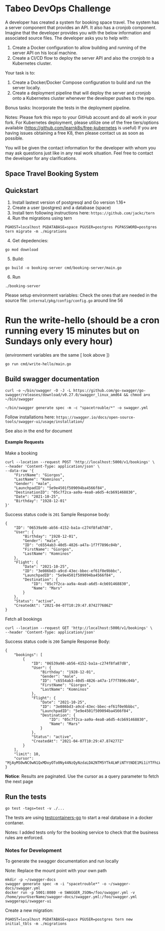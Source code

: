 # Tabeo DevOps Challenge

A developer has created a system for booking space travel. The system has a server component that provides an API. It also has a cronjob component.
Imagine that the developer provides you with the below information and associated source files. The developer asks you to help with:

1. Create a Docker configuration to allow building and running of the server API on his local machine.
2. Create a CI/CD flow to deploy the server API and also the cronjob to a Kubernetes cluster.

Your task is to:
1. Create a Docker/Docker Compose configuration to build and run the server locally.
2. Create a deployment pipeline that will deploy the server and cronjob onto a Kubernetes cluster whenever the developer pushes to the repo.

Bonus tasks:
Incorporate the tests in the deployment pipeline.

Notes:
Please fork this repo to your GitHub account and do all work in your fork.
For Kubernetes deployment, please utilize one of the free tiers/options available (https://github.com/learnk8s/free-kubernetes is useful)
If you are having issues obtaining a free K8, then please contact us as soon as possible.

You will be given the contact information for the developer with whom you may ask questions just like in any real work situation. Feel free to contact the developer for any clarifications.


## Space Travel Booking System

## Quickstart

1. Install lastest version of postgresql and Go version 1.16+
2. Create a user (postgres) and a database (space)
3. Install tern following instructions here: `https://github.com/jackc/tern`
3. Run the migrations using tern
```
PGHOST=localhost PGDATABASE=space PGUSER=postgres PGPASSWORD=postgres tern migrate -m ./migrations
```
4. Get depedencies:
```   
go mod download
```
5. Build:
```
go build -o booking-server cmd/booking-server/main.go
```

6. Run 
```
./booking-server
```

Please setup environment variables:
Check the ones that are needed in the source file: `internal/pkg/config/config.go` around line 56

Run the write-hello (should be a cron running every 15 minutes but on Sundays only every hour)
============================================

(environment variables are the same [ look above ])

```
go run cmd/write-hello/main.go
```

Build swagger documentation
-----------------------------

```
curl -o ~/bin/swagger -O -J -L https://github.com/go-swagger/go-swagger/releases/download/v0.27.0/swagger_linux_amd64 && chmod a+x ~/bin/swagger

~/bin/swagger generate spec -m -c "spacetrouble/*" -o swagger.yml
```

Follow installations here:
`https://swagger.io/docs/open-source-tools/swagger-ui/usage/installation/`

See also in the end for document


#### Example Requests

Make a booking
```
curl --location --request POST 'http://localhost:5000/v1/bookings' \
--header 'Content-Type: application/json' \
--data-raw '{
    "FirstName": "Giorgos",
    "LastName": "Komninos",
    "Gender": "male",
    "LaunchpadID": "5e9e4501f509094ba4566f84",
    "DestinationID": "05c7f2ca-aa9a-4ea8-a6d5-4cb691468830",
    "Date": "2021-10-25",
    "Birthday": "1928-12-01"
}'
```

Success status code is `201`
Sample Response body:

```
{
    "ID": "06539a98-ab56-4152-ba1a-c274f8fa87d8",
    "User": {
        "Birthday": "1928-12-01",
        "Gender": "male",
        "ID": "c6554ab3-40d5-4826-a47a-1f7f7896c04b",
        "FirstName": "Giorgos",
        "LastName": "Komninos"
    },
    "Flight": {
        "Date": "2021-10-25",
        "ID": "3e086bd3-a9cd-43ec-bbec-ef61f0e9bbbc",
        "LaunchpadID": "5e9e4501f509094ba4566f84",
        "Destination": {
            "ID": "05c7f2ca-aa9a-4ea8-a6d5-4cb691468830",
            "Name": "Mars"
        }
    },
    "Status": "active",
    "CreatedAt": "2021-04-07T10:29:47.874277686Z"
}
```

Fetch all bookings

```
curl --location --request GET 'http://localhost:5000/v1/bookings' \
--header 'Content-Type: application/json'
```

Success status code is `200`
Sample Response Body:

```
{
    "bookings": [
        {
            "ID": "06539a98-ab56-4152-ba1a-c274f8fa87d8",
            "User": {
                "Birthday": "1928-12-01",
                "Gender": "male",
                "ID": "c6554ab3-40d5-4826-a47a-1f7f7896c04b",
                "FirstName": "Giorgos",
                "LastName": "Komninos"
            },
            "Flight": {
                "Date": "2021-10-25",
                "ID": "3e086bd3-a9cd-43ec-bbec-ef61f0e9bbbc",
                "LaunchpadID": "5e9e4501f509094ba4566f84",
                "Destination": {
                    "ID": "05c7f2ca-aa9a-4ea8-a6d5-4cb691468830",
                    "Name": "Mars"
                }
            },
            "Status": "active",
            "CreatedAt": "2021-04-07T10:29:47.874277Z"
        }
    ],
    "limit": 10,
    "cursor": "MjAyMS0wNC0wN1QxMDoyOTo0Ny44NzQyNzdaLDA2NTM5YTk4LWFiNTYtNDE1Mi1iYTFhLWMyNzRmOGZhODdkOA=="
}
```

**Notice**:
Results are paginated.
Use the cursor as a query parameter to fetch the next page


## Run the tests

```
go test -tags=test -v ./...
```

The tests are using [testcontainers-go](https://github.com/testcontainers/testcontainers-go) to start
a real database in a docker contaner.

Notes:
    I added tests only for the booking service to check that the business rules are enforced.


### Notes for Development

To generate the swagger documentation and run locally

Note: Replace the mount point with your own path
```
mkdir -p ~/swagger-docs
swagger generate spec -m -i "spacetrouble*" -o ~/swagger-docs/swagger.yml
docker run -p 5001:8080 -e SWAGGER_JSON=/foo/swagger.yml -v /home/yourUserName/swagger-docs/swagger.yml:/foo/swagger.yml swaggerapi/swagger-ui
```

Create a new migration:

```
PGHOST=localhost PGDATABASE=space PGUSER=postgres tern new initial_tbls -m ./migrations
```
